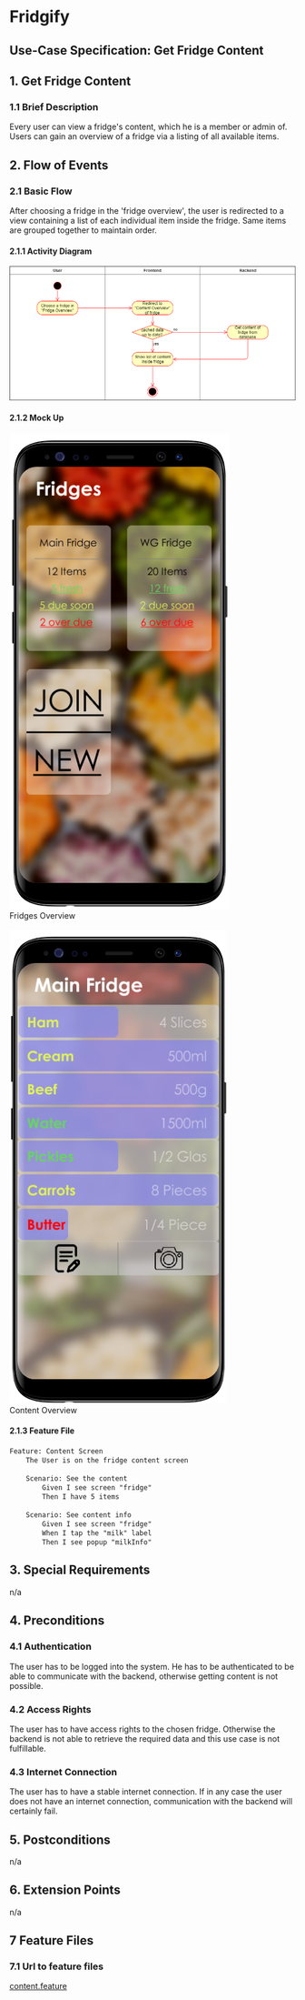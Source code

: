 # Fridgify

## Use-Case Specification: Get Fridge Content

## 1. Get Fridge Content

### 1.1 Brief Description

Every user can view a fridge's content, which he is a member or admin of. Users can gain an overview of a fridge via a listing of all available items.

## 2. Flow of Events

### 2.1 Basic Flow

After choosing a fridge in the 'fridge overview', the user is redirected to a view containing a list of each individual item inside the fridge. Same items are grouped together to maintain order.

#### 2.1.1 Activity Diagram

![Activity Diagram - Get Fridge Content](./gfc_ad.png)

#### 2.1.2 Mock Up

![Fridges Overview](./GetFridgeMockUp.png) \
Fridges Overview \
\
![Content Overview](./changeContentVolumeMockUp.png) \
Content Overview


#### 2.1.3 Feature File

```gherkin
Feature: Content Screen
    The User is on the fridge content screen

    Scenario: See the content
        Given I see screen "fridge"
        Then I have 5 items

    Scenario: See content info
        Given I see screen "fridge"
        When I tap the "milk" label
        Then I see popup "milkInfo"
```


## 3. Special Requirements

n/a

## 4. Preconditions

### 4.1 Authentication

The user has to be logged into the system. He has to be authenticated to be able to communicate with the backend, otherwise getting content is not possible.

### 4.2 Access Rights

The user has to have access rights to the chosen fridge. Otherwise the backend is not able to retrieve the required data and this use case is not fulfillable.

### 4.3 Internet Connection

The user has to have a stable internet connection. If in any case the user does not have an internet connection, communication with the backend will certainly fail.

## 5. Postconditions

n/a

## 6. Extension Points

n/a

## 7 Feature Files
### 7.1 Url to feature files
[content.feature](https://github.com/Fridgify/Fridgify_Frontend/blob/working/featurefiles/fridgify/test_driver/features/content.feature)